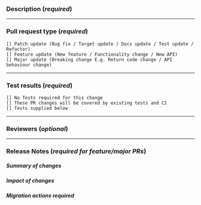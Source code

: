 ### Description (*required*)

<!--
    Required
    Add here detailed changes summary, testing results, dependencies
    Good example: https://os.mbed.com/docs/mbed-os/latest/contributing/workflow.html (Pull request template)
-->


----------------------------------------------------------------------------------------------------------------
### Pull request type (*required*)

<!--
    Required
    Please add only one X to one of the following types. Do not fill multiple types (split the pull request otherwise).
    Please note this is not a GitHub task list, indenting the boxes or changing the format to add a '.' or '*' in front
    of them would change the meaning incorrectly. The only changes to be made are to add a description text under the
    description heading and to add a 'x' to the correct box.
-->
    [] Patch update (Bug fix / Target update / Docs update / Test update / Refactor)
    [] Feature update (New feature / Functionality change / New API)
    [] Major update (Breaking change E.g. Return code change / API behaviour change)

----------------------------------------------------------------------------------------------------------------
### Test results (*required*)

<!--
    Optional
    For example, add test results for new target
-->
    [] No Tests required for this change
    [] These PR changes will be covered by existing tests and CI
    [] Tests supplied below
    
    
----------------------------------------------------------------------------------------------------------------
### Reviewers (*optional*)

<!--
    Optional
    Request additional reviewers with @username
-->

----------------------------------------------------------------------------------------------------------------
### Release Notes (*required for feature/major PRs*)

<!--
    This section is compulsory for all Feature and Major PR types.
    This section is automatically added to release notes. Please fill in each sub-section with sufficient detail for a user.
    For more information, please see [the contributing guidelines](https://os.mbed.com/docs/mbed-os/latest/contributing/workflow.html#pull-request-types). 
-->

##### Summary of changes

##### Impact of changes

##### Migration actions required


